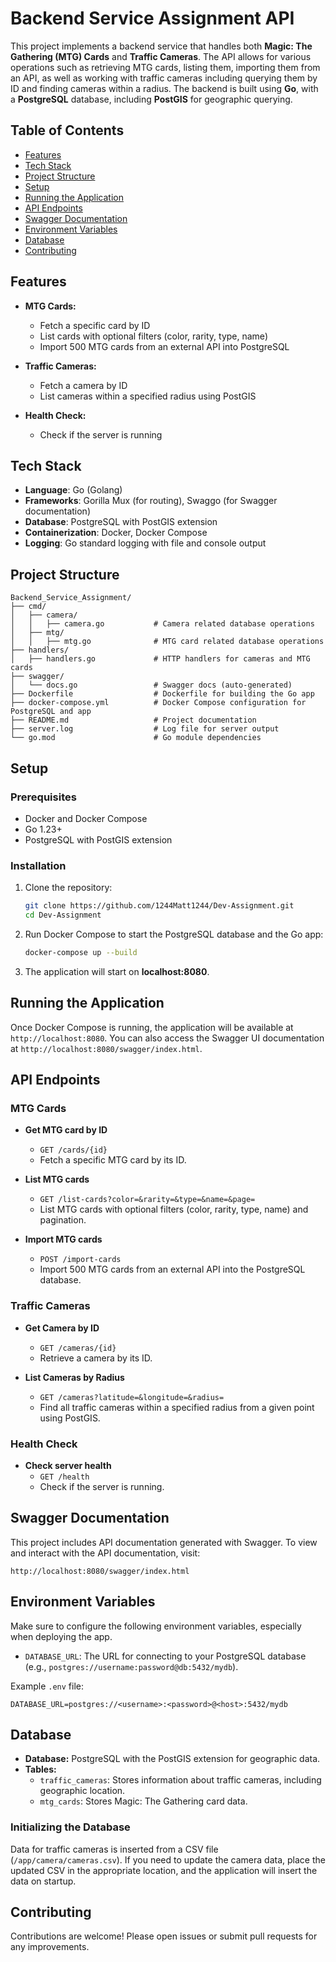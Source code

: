 # Backend Service Assignment API

This project implements a backend service that handles both **Magic: The Gathering (MTG) Cards** and **Traffic Cameras**. The API allows for various operations such as retrieving MTG cards, listing them, importing them from an API, as well as working with traffic cameras including querying them by ID and finding cameras within a radius. The backend is built using **Go**, with a **PostgreSQL** database, including **PostGIS** for geographic querying.

## Table of Contents

- [Features](#features)
- [Tech Stack](#tech-stack)
- [Project Structure](#project-structure)
- [Setup](#setup)
- [Running the Application](#running-the-application)
- [API Endpoints](#api-endpoints)
- [Swagger Documentation](#swagger-documentation)
- [Environment Variables](#environment-variables)
- [Database](#database)
- [Contributing](#contributing)

## Features

- **MTG Cards:**
  - Fetch a specific card by ID
  - List cards with optional filters (color, rarity, type, name)
  - Import 500 MTG cards from an external API into PostgreSQL

- **Traffic Cameras:**
  - Fetch a camera by ID
  - List cameras within a specified radius using PostGIS

- **Health Check:**
  - Check if the server is running

## Tech Stack

- **Language**: Go (Golang)
- **Frameworks**: Gorilla Mux (for routing), Swaggo (for Swagger documentation)
- **Database**: PostgreSQL with PostGIS extension
- **Containerization**: Docker, Docker Compose
- **Logging**: Go standard logging with file and console output

## Project Structure

```
Backend_Service_Assignment/
├── cmd/
│   ├── camera/
│   │   ├── camera.go           # Camera related database operations
│   ├── mtg/
│   │   ├── mtg.go              # MTG card related database operations
├── handlers/
│   ├── handlers.go             # HTTP handlers for cameras and MTG cards
├── swagger/
│   └── docs.go                 # Swagger docs (auto-generated)
├── Dockerfile                  # Dockerfile for building the Go app
├── docker-compose.yml          # Docker Compose configuration for PostgreSQL and app
├── README.md                   # Project documentation
├── server.log                  # Log file for server output
└── go.mod                      # Go module dependencies
```

## Setup

### Prerequisites

- Docker and Docker Compose
- Go 1.23+
- PostgreSQL with PostGIS extension

### Installation

1. Clone the repository:
   ```bash
   git clone https://github.com/1244Matt1244/Dev-Assignment.git
   cd Dev-Assignment
   ```

2. Run Docker Compose to start the PostgreSQL database and the Go app:
   ```bash
   docker-compose up --build
   ```

3. The application will start on **localhost:8080**.

## Running the Application

Once Docker Compose is running, the application will be available at `http://localhost:8080`. You can also access the Swagger UI documentation at `http://localhost:8080/swagger/index.html`.

## API Endpoints

### MTG Cards

- **Get MTG card by ID**
  - `GET /cards/{id}`
  - Fetch a specific MTG card by its ID.

- **List MTG cards**
  - `GET /list-cards?color=&rarity=&type=&name=&page=`
  - List MTG cards with optional filters (color, rarity, type, name) and pagination.

- **Import MTG cards**
  - `POST /import-cards`
  - Import 500 MTG cards from an external API into the PostgreSQL database.

### Traffic Cameras

- **Get Camera by ID**
  - `GET /cameras/{id}`
  - Retrieve a camera by its ID.

- **List Cameras by Radius**
  - `GET /cameras?latitude=&longitude=&radius=`
  - Find all traffic cameras within a specified radius from a given point using PostGIS.

### Health Check

- **Check server health**
  - `GET /health`
  - Check if the server is running.

## Swagger Documentation

This project includes API documentation generated with Swagger. To view and interact with the API documentation, visit:

```
http://localhost:8080/swagger/index.html
```

## Environment Variables

Make sure to configure the following environment variables, especially when deploying the app.

- `DATABASE_URL`: The URL for connecting to your PostgreSQL database (e.g., `postgres://username:password@db:5432/mydb`).

Example `.env` file:

```env
DATABASE_URL=postgres://<username>:<password>@<host>:5432/mydb
```

## Database

- **Database:** PostgreSQL with the PostGIS extension for geographic data.
- **Tables:**
  - `traffic_cameras`: Stores information about traffic cameras, including geographic location.
  - `mtg_cards`: Stores Magic: The Gathering card data.

### Initializing the Database

Data for traffic cameras is inserted from a CSV file (`/app/camera/cameras.csv`). If you need to update the camera data, place the updated CSV in the appropriate location, and the application will insert the data on startup.

## Contributing

Contributions are welcome! Please open issues or submit pull requests for any improvements.
